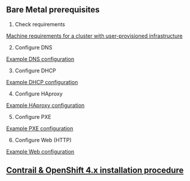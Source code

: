 ## Bare Metal prerequisites

1. Check requirements

  [Machine requirements for a cluster with user-provisioned infrastructure](https://docs.openshift.com/container-platform/4.4/installing/installing_bare_metal/installing-bare-metal.html#installation-requirements-user-infra_installing-bare-metal)

2. Configure DNS

  [Example DNS configuration](https://github.com/ovaleanujnpr/openshift4.x/tree/master/dns-config)

3. Configure DHCP

  [Example DHCP configuration](https://github.com/ovaleanujnpr/openshift4.x/tree/master/dhcp-config)

4. Configure HAproxy

  [Example HAproxy configuration](https://github.com/ovaleanujnpr/openshift4.x/tree/master/haproxy-config)

5. Configure PXE

  [Example PXE configuration](https://github.com/ovaleanujnpr/openshift4.x/tree/master/pxe-config)

6. Configure Web (HTTP)

  [Example Web configuration](https://github.com/ovaleanujnpr/openshift4.x/tree/master/web-config)


##  [Contrail & OpenShift 4.x installation procedure](https://github.com/ovaleanujnpr/openshift4.x/blob/master/docs/ocp4-contrail-vm-bms.md)
